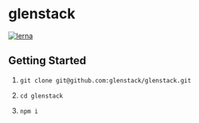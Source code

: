 # glenstack

[![lerna](https://img.shields.io/badge/maintained%20with-lerna-cc00ff.svg)](https://lerna.js.org/)

## Getting Started

1. `git clone git@github.com:glenstack/glenstack.git`

1. `cd glenstack`

1. `npm i`

